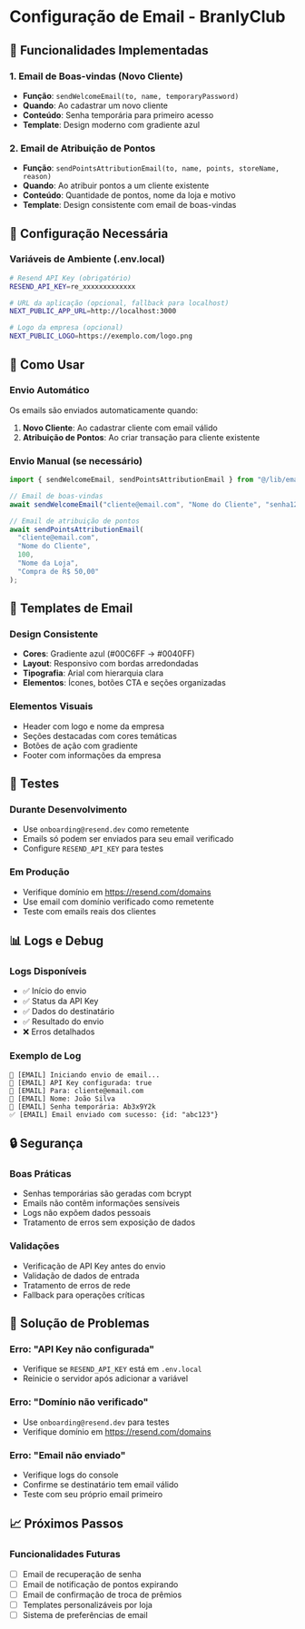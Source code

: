 # Configuração de Email - BranlyClub

## 📧 Funcionalidades Implementadas

### 1. Email de Boas-vindas (Novo Cliente)

- **Função**: `sendWelcomeEmail(to, name, temporaryPassword)`
- **Quando**: Ao cadastrar um novo cliente
- **Conteúdo**: Senha temporária para primeiro acesso
- **Template**: Design moderno com gradiente azul

### 2. Email de Atribuição de Pontos

- **Função**: `sendPointsAttributionEmail(to, name, points, storeName, reason)`
- **Quando**: Ao atribuir pontos a um cliente existente
- **Conteúdo**: Quantidade de pontos, nome da loja e motivo
- **Template**: Design consistente com email de boas-vindas

## 🔧 Configuração Necessária

### Variáveis de Ambiente (.env.local)

```bash
# Resend API Key (obrigatório)
RESEND_API_KEY=re_xxxxxxxxxxxxx

# URL da aplicação (opcional, fallback para localhost)
NEXT_PUBLIC_APP_URL=http://localhost:3000

# Logo da empresa (opcional)
NEXT_PUBLIC_LOGO=https://exemplo.com/logo.png
```

## 🚀 Como Usar

### Envio Automático

Os emails são enviados automaticamente quando:

1. **Novo Cliente**: Ao cadastrar cliente com email válido
2. **Atribuição de Pontos**: Ao criar transação para cliente existente

### Envio Manual (se necessário)

```typescript
import { sendWelcomeEmail, sendPointsAttributionEmail } from "@/lib/email";

// Email de boas-vindas
await sendWelcomeEmail("cliente@email.com", "Nome do Cliente", "senha123");

// Email de atribuição de pontos
await sendPointsAttributionEmail(
  "cliente@email.com",
  "Nome do Cliente",
  100,
  "Nome da Loja",
  "Compra de R$ 50,00"
);
```

## 📱 Templates de Email

### Design Consistente

- **Cores**: Gradiente azul (#00C6FF → #0040FF)
- **Layout**: Responsivo com bordas arredondadas
- **Tipografia**: Arial com hierarquia clara
- **Elementos**: Ícones, botões CTA e seções organizadas

### Elementos Visuais

- Header com logo e nome da empresa
- Seções destacadas com cores temáticas
- Botões de ação com gradiente
- Footer com informações da empresa

## 🧪 Testes

### Durante Desenvolvimento

- Use `onboarding@resend.dev` como remetente
- Emails só podem ser enviados para seu email verificado
- Configure `RESEND_API_KEY` para testes

### Em Produção

- Verifique domínio em https://resend.com/domains
- Use email com domínio verificado como remetente
- Teste com emails reais dos clientes

## 📊 Logs e Debug

### Logs Disponíveis

- ✅ Início do envio
- ✅ Status da API Key
- ✅ Dados do destinatário
- ✅ Resultado do envio
- ❌ Erros detalhados

### Exemplo de Log

```
🔧 [EMAIL] Iniciando envio de email...
🔧 [EMAIL] API Key configurada: true
🔧 [EMAIL] Para: cliente@email.com
🔧 [EMAIL] Nome: João Silva
🔧 [EMAIL] Senha temporária: Ab3x9Y2k
✅ [EMAIL] Email enviado com sucesso: {id: "abc123"}
```

## 🔒 Segurança

### Boas Práticas

- Senhas temporárias são geradas com bcrypt
- Emails não contêm informações sensíveis
- Logs não expõem dados pessoais
- Tratamento de erros sem exposição de dados

### Validações

- Verificação de API Key antes do envio
- Validação de dados de entrada
- Tratamento de erros de rede
- Fallback para operações críticas

## 🚨 Solução de Problemas

### Erro: "API Key não configurada"

- Verifique se `RESEND_API_KEY` está em `.env.local`
- Reinicie o servidor após adicionar a variável

### Erro: "Domínio não verificado"

- Use `onboarding@resend.dev` para testes
- Verifique domínio em https://resend.com/domains

### Erro: "Email não enviado"

- Verifique logs do console
- Confirme se destinatário tem email válido
- Teste com seu próprio email primeiro

## 📈 Próximos Passos

### Funcionalidades Futuras

- [ ] Email de recuperação de senha
- [ ] Email de notificação de pontos expirando
- [ ] Email de confirmação de troca de prêmios
- [ ] Templates personalizáveis por loja
- [ ] Sistema de preferências de email
